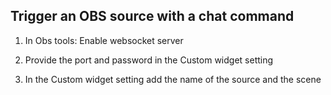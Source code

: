 ## Trigger an OBS source with a chat command

1) In Obs tools: Enable websocket server

2) Provide the port and password in the Custom widget setting

3) In the Custom widget setting add the name of the source and the scene